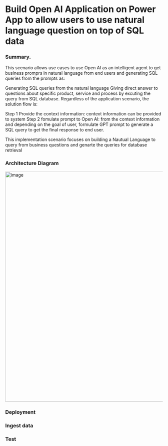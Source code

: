 # Build Open AI Application on Power App to allow users to use natural language question on top of SQL data
### Summary.

This scenario allows use cases to use Open AI as an intelligent agent to get business promprs in natural language from end users and generating SQL queries from the prompts as:

Generating SQL queries from the natural language 
Giving direct answer to questions about specific product, service and process by excuting the query from SQL database.
Regardless of the application scenario, the solution flow is:

Step 1 Provide the context information: context information can be provided to system 
Step 2 fomulate prompt to Open AI: from the context information and depending on the goal of user, formulate GPT prompt to generate a SQL query to get the final response to end user. 

This implementation scenario focuses on building a Nautual Language to query from business questions and genarte the queries for database retrieval 
### Architecture Diagram
<img width="734" alt="image" src="https://user-images.githubusercontent.com/50298139/222230864-62186056-d811-4692-a31b-54580ed61689.png">


### Deployment
### Ingest data
### Test

